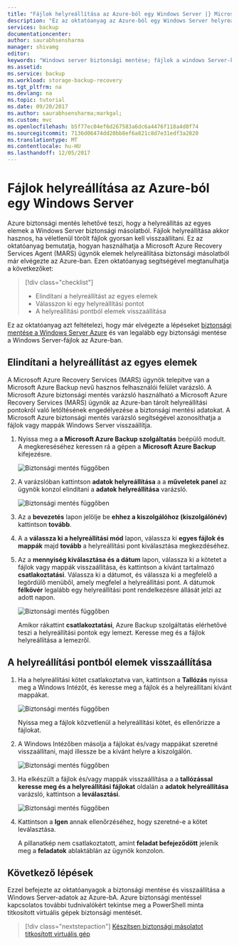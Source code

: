 ```yaml
---
title: "Fájlok helyreállítása az Azure-ból egy Windows Server |} Microsoft Docs"
description: "Ez az oktatóanyag az Azure-ból egy Windows Server helyreállításával elemek részletezi."
services: backup
documentationcenter: 
author: saurabhsensharma
manager: shivamg
editor: 
keywords: "Windows server biztonsági mentése; fájlok a windows Server-kiszolgáló visszaállítása biztonsági mentés és katasztrófa utáni helyreállítás"
ms.assetid: 
ms.service: backup
ms.workload: storage-backup-recovery
ms.tgt_pltfrm: na
ms.devlang: na
ms.topic: tutorial
ms.date: 09/20/2017
ms.author: saurabhsensharma;markgal;
ms.custom: mvc
ms.openlocfilehash: b5f77ec04ef6d267583a6dc6a4476f118a4d0f74
ms.sourcegitcommit: 7136d06474dd20bb8ef6a821c8d7e31edf3a2820
ms.translationtype: MT
ms.contentlocale: hu-HU
ms.lasthandoff: 12/05/2017
---
```

# <a name="recover-files-from-azure-to-a-windows-server"></a>Fájlok helyreállítása az Azure-ból egy Windows Server

Azure biztonsági mentés lehetővé teszi, hogy a helyreállítás az egyes elemek a Windows Server biztonsági másolatból. Fájlok helyreállítása akkor hasznos, ha véletlenül törölt fájlok gyorsan kell visszaállítani. Ez az oktatóanyag bemutatja, hogyan használhatja a Microsoft Azure Recovery Services Agent (MARS) ügynök elemek helyreállítása biztonsági másolatból már elvégezte az Azure-ban. Ezen oktatóanyag segítségével megtanulhatja a következőket:

> [!div class="checklist"]
> * Elindítani a helyreállítást az egyes elemek 
> * Válasszon ki egy helyreállítási pontot 
> * A helyreállítási pontból elemek visszaállítása

Ez az oktatóanyag azt feltételezi, hogy már elvégezte a lépéseket [biztonsági mentése a Windows Server Azure](backup-configure-vault.md) és van legalább egy biztonsági mentése a Windows Server-fájlok az Azure-ban.

## <a name="initiate-recovery-of-individual-items"></a>Elindítani a helyreállítást az egyes elemek

A Microsoft Azure Recovery Services (MARS) ügynök telepítve van a Microsoft Azure Backup nevű hasznos felhasználói felület varázsló. A Microsoft Azure biztonsági mentés varázsló használható a Microsoft Azure Recovery Services (MARS) ügynök az Azure-ban tárolt helyreállítási pontokról való letöltésének engedélyezése a biztonsági mentési adatokat. A Microsoft Azure biztonsági mentés varázsló segítségével azonosíthatja a fájlok vagy mappák Windows Server visszaállítja. 

1. Nyissa meg a **a Microsoft Azure Backup szolgáltatás** beépülő modult. A megkereséséhez keressen rá a gépen a **Microsoft Azure Backup** kifejezésre.

    ![Biztonsági mentés függőben](./media/tutorial-backup-restore-files-windows-server/mars.png)

2. A varázslóban kattintson **adatok helyreállítása** a a **műveletek panel** az ügynök konzol elindítani a **adatok helyreállítása** varázsló.

    ![Biztonsági mentés függőben](./media/tutorial-backup-restore-files-windows-server/mars-recover-data.png)

3. Az a **bevezetés** lapon jelölje be **ehhez a kiszolgálóhoz (kiszolgálónév)** kattintson **tovább**.

4. A a **válassza ki a helyreállítási mód** lapon, válassza ki **egyes fájlok és mappák** majd **tovább** a helyreállítási pont kiválasztása megkezdéséhez.
 
5. Az a **mennyiség kiválasztása és a dátum** lapon, válassza ki a kötetet a fájlok vagy mappák visszaállítása, és kattintson a kívánt tartalmazó **csatlakoztatási**. Válassza ki a dátumot, és válassza ki a megfelelő a legördülő menüből, amely megfelel a helyreállítási pont. A dátumok **félkövér** legalább egy helyreállítási pont rendelkezésre állását jelzi az adott napon.

    ![Biztonsági mentés függőben](./media/tutorial-backup-restore-files-windows-server/mars-select-date.png)
 
    Amikor rákattint **csatlakoztatási**, Azure Backup szolgáltatás elérhetővé teszi a helyreállítási pontok egy lemezt. Keresse meg és a fájlok helyreállítása a lemezről.

## <a name="restore-items-from-a-recovery-point"></a>A helyreállítási pontból elemek visszaállítása

1. Ha a helyreállítási kötet csatlakoztatva van, kattintson a **Tallózás** nyissa meg a Windows Intézőt, és keresse meg a fájlok és a helyreállítani kívánt mappákat. 

    ![Biztonsági mentés függőben](./media/tutorial-backup-restore-files-windows-server/mars-browse-recover.png)

    Nyissa meg a fájlok közvetlenül a helyreállítási kötet, és ellenőrizze a fájlokat.

2. A Windows Intézőben másolja a fájlokat és/vagy mappákat szeretné visszaállítani, majd illessze be a kívánt helyre a kiszolgálón.

    ![Biztonsági mentés függőben](./media/tutorial-backup-restore-files-windows-server/mars-final.png)

3. Ha elkészült a fájlok és/vagy mappák visszaállítása a a **tallózással keresse meg és a helyreállítási fájlokat** oldalán a **adatok helyreállítása** varázsló, kattintson a **leválasztási**. 

    ![Biztonsági mentés függőben](./media/tutorial-backup-restore-files-windows-server/unmount-and-confirm.png)

4.  Kattintson a **Igen** annak ellenőrzéséhez, hogy szeretné-e a kötet leválasztása.

    A pillanatkép nem csatlakoztatott, amint **feladat befejeződött** jelenik meg a **feladatok** ablaktáblán az ügynök konzolon.

## <a name="next-steps"></a>Következő lépések

Ezzel befejezte az oktatóanyagok a biztonsági mentése és visszaállítása a Windows Server-adatok az Azure-bA. Azure biztonsági mentéssel kapcsolatos további tudnivalókért tekintse meg a PowerShell minta titkosított virtuális gépek biztonsági mentését.

> [!div class="nextstepaction"]
> [Készítsen biztonsági másolatot titkosított virtuális gép](./scripts/backup-powershell-sample-backup-encrypted-vm.md)
